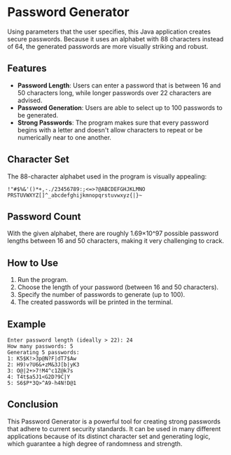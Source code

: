 # Password Generator

Using parameters that the user specifies, this Java application creates secure passwords. Because it uses an alphabet with 88 characters instead of 64, the generated passwords are more visually striking and robust.

## Features

   - **Password Length**: Users can enter a password that is between 16 and 50 characters long, while longer passwords over 22 characters are advised.
   - **Password Generation**: Users are able to select up to 100 passwords to be generated.
   - **Strong Passwords**: The program makes sure that every password begins with a letter and doesn't allow characters to repeat or be numerically near to one another.

## Character Set

The 88-character alphabet used in the program is visually appealing:

`!"#$%&'()*+,-./23456789:;<=>?@ABCDEFGHJKLMNO PRSTUVWXYZ[]^_abcdefghijkmnopqrstuvwxyz{|}~`


## Password Count

With the given alphabet, there are roughly 1.69×10^97 possible password lengths between 16 and 50 characters, making it very challenging to crack.

## How to Use

1. Run the program.
2. Choose the length of your password (between 16 and 50 characters).
3. Specify the number of passwords to generate (up to 100).
4. The created passwords will be printed in the terminal.

## Example
```
Enter password length (ideally > 22): 24
How many passwords: 5
Generating 5 passwords:
1: K5$K!>3p@N?F|dT7$Aw
2: H9)v?U6&+zM&3J[b|yK3
3: O@|2+>7!M4^c1Z@k7s
4: T4t$a5J1<G2D?9C|Y
5: S6$P*3Q>^A9-h4N!D@1
```

## Conclusion

This Password Generator is a powerful tool for creating strong passwords that adhere to current security standards. It can be used in many different applications because of its distinct character set and generating logic, which guarantee a high degree of randomness and strength.


